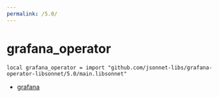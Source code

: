 ```yaml
---
permalink: /5.0/
---
```


# grafana_operator

```jsonnet
local grafana_operator = import "github.com/jsonnet-libs/grafana-operator-libsonnet/5.0/main.libsonnet"
```



* [grafana](grafana/index.md)